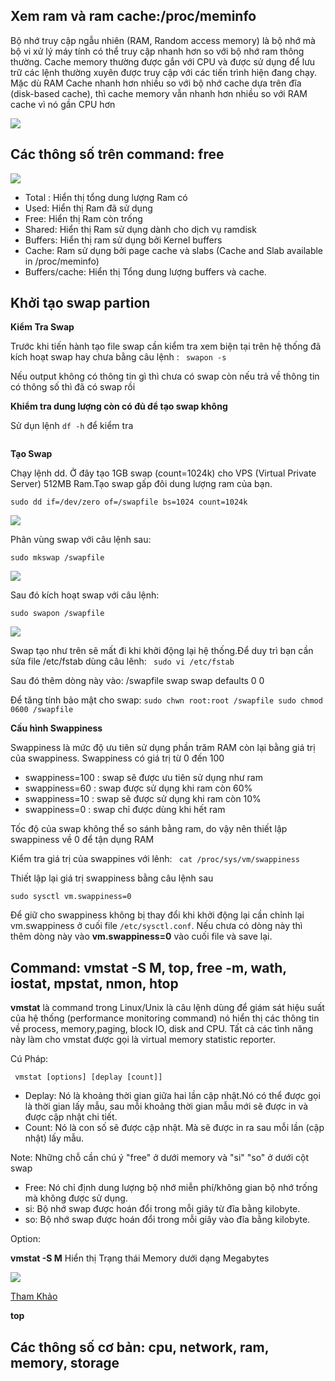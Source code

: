 ## Xem ram và ram cache:/proc/meminfo

Bộ nhớ truy cập ngẫu nhiên (RAM, Random access memory) là bộ nhớ mà bộ vi xử lý máy tính có thể truy cập nhanh hơn so với bộ nhớ ram thông thường. Cache memory thường được gắn với CPU và được sử dụng để lưu trữ các lệnh thường xuyên được truy cập với các tiến trình hiện đang chạy. Mặc dù RAM Cache nhanh hơn nhiều so với bộ nhớ cache dựa trên đĩa (disk-based cache), thì cache memory vẫn nhanh hơn nhiều so với RAM cache vì nó gần CPU hơn

<img src="https://i.imgur.com/1M245kD.png">

## Các thông số trên command: free

<img src="https://i.imgur.com/YD7BKse.png">

- Total : Hiển thị tổng dung lượng Ram có
- Used: Hiển thị Ram đã sử dụng
- Free: Hiển thị Ram còn trống
- Shared: Hiển thị Ram sử dụng dành cho dịch vụ ramdisk
- Buffers: Hiển thị ram sử dụng bởi Kernel buffers
- Cache: Ram sử dụng bởi page cache và slabs (Cache and Slab available in /proc/meminfo)
- Buffers/cache: Hiển thị Tổng dung lượng buffers và cache.


## Khởi tạo swap partion

**Kiểm Tra Swap**

Trước khi tiến hành tạo file swap cần kiểm tra xem biện tại trên hệ thống đã kích hoạt swap hay chưa bằng câu lệnh : ` swapon -s`

Nếu output không có thông tin gì thì chưa có swap còn nếu trả về thông tin có thông số thì đã có swap rồi

**Khiểm tra dung lượng còn có đủ để tạo swap không**

Sử dụn lệnh `df -h`  để kiểm tra

<img src="">

**Tạo Swap**

Chạy lệnh dd. Ở đây tạo 1GB swap (count=1024k) cho VPS (Virtual Private Server) 512MB Ram.Tạo swap gấp đôi dung lượng ram của bạn.

`sudo dd if=/dev/zero of=/swapfile bs=1024 count=1024k`

<img src="https://i.imgur.com/ESsqs68.png">

Phân vùng swap với câu lệnh sau:

`sudo mkswap /swapfile`

<img src="https://i.imgur.com/PH57j4Y.png">

Sau đó kích hoạt swap với câu lệnh:

`sudo swapon /swapfile`

<img src="https://i.imgur.com/YzA8xFf.png">

Swap tạo như trên sẽ mất đi khi khởi động lại hệ thống.Để duy trì bạn cần sửa file /etc/fstab dùng câu lênh: ` sudo vi /etc/fstab`

Sau đó thêm dòng này vào: /swapfile swap swap defaults 0 0

Để tăng tính bảo mật cho swap: `sudo chwn root:root /swapfile sudo chmod 0600 /swapfile`

**Cấu hình Swappiness**

Swappiness là mức độ ưu tiên sử dụng phần trăm RAM còn lại bằng giá trị của swappiness. Swappiness có giá trị từ 0 đến 100
- swappiness=100 : swap sẽ được ưu tiên sử dụng như ram
- swappiness=60 : swap được sử dụng khi ram còn 60%
- swappiness=10 : swap sẽ được sử dụng khi ram còn 10%
- swappiness=0 : swap chỉ được dùng khi hết ram

Tốc độ của swap không thể so sánh bằng ram, do vậy nên thiết lập swappiness về 0 để tận dụng RAM

Kiểm tra giá trị của swappines với lênh: ` cat /proc/sys/vm/swappiness`

Thiết lập lại giá trị swappiness bằng câu lệnh sau

`sudo sysctl vm.swappiness=0`

Để giữ cho swappiness không bị thay đổi khi khởi động lại cần chỉnh lại vm.swappiness ở cuối file `/etc/sysctl.conf`. Nếu chưa có dòng này thì thêm dòng này vào **vm.swappiness=0** vào cuối file và save lại.

## Command: vmstat -S M, top, free -m, wath, iostat, mpstat, nmon, htop

**vmstat** là command trong Linux/Unix là câu lệnh dùng để giám sát hiệu suất của hệ thống (performance monitoring command) nó hiển thị các thông tin về process, memory,paging, block IO, disk and CPU. Tất cả các tình năng này làm cho vmstat được gọi là virtual memory statistic reporter.

Cú Pháp: 

` vmstat [options] [deplay [count]]`
- Deplay: Nó là khoảng thời gian giữa hai lần cập nhật.Nó có thể được gọi là thời gian lấy mẫu, sau mỗi khoảng thời gian mẫu mới sẽ được in và được cập nhật chi tiết.
- Count: Nó là con số sẽ được cập nhật. Mà sẽ được in ra sau mỗi lần (cập nhật) lấy mẫu.

Note: Những chỗ cần chú ý "free" ở dưới memory và "si" "so" ở dưới cột swap
- Free: Nó chỉ định dung lượng bộ nhớ miễn phí/không gian bộ nhớ trống mà không được sử dụng.
- si: Bộ nhớ swap được hoán đổi trong mỗi giây từ đĩa bằng kilobyte.
- so: Bộ nhớ swap được hoán đổi trong mỗi giây vào đĩa bằng kilobyte.

Option:

**vmstat -S M** Hiển thị Trạng thái Memory dưới dạng Megabytes

<img src="https://i.imgur.com/bziVjU5.png">

[Tham Khảo](https://www.geeksforgeeks.org/vmstat-command-in-linux-with-examples/)

**top**


## Các thông số cơ bản: cpu, network, ram, memory, storage


